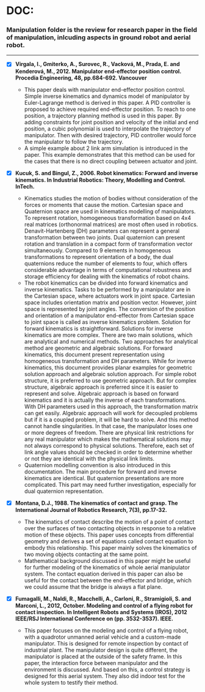 # DOC:
### Manipulation folder is the review for research paper in the field of manipulation, inlcuding aspects in ground robot and aerial robot.
---

- [x] **Virgala, I., Gmiterko, A., Surovec, R., Vacková, M., Prada, E. and Kenderová, M., 2012. Manipulator end-effector position control. Procedia Engineering, 48, pp.684-692. Vancouver**
    - This paper deals with manipulator end-effector position control. Simple inverse kinematics and dynamics model of manipulator by Euler-Lagrange method is derived in this paper. A PID controller is proposed to achieve required end-effector position. To reach to one position, a trajectory planning method is used in this paper. By adding constraints for joint position and velocity of the initial and end position, a cubic polynomial is used to interpolate the trajectory of manipulator. Then with desired trajectory, PID controller would force the manipulator to follow the trajectory.
    - A simple example about 2 link arm simulation is introduced in the paper. This example demonstrates that this method can be used for the cases that there is no direct coupling between actuator and joint.

- [x] **Kucuk, S. and Bingul, Z., 2006. Robot kinematics: Forward and inverse kinematics. In Industrial Robotics: Theory, Modelling and Control. InTech.**
    - Kinematics studies the motion of bodies without consideration of the forces or moments that cause the motion. Cartesian space and Quaternion space are used in kinematics modelling of manipulators. To represent rotation, homogeneous transformation based on 4x4 real matrices (orthonormal matrices) are most often used in robotics. Denavit-Hartenberg (DH) parameters can represent a general transformation between two joints. Dual quaternion can present rotation and translation in a compact form of transformation vector simultaneously. Compared to 9 elements in homogeneous transformations to represent orientation of a body, the dual quaternions reduce the number of elements to four, which offers considerable advantage in terms of computational robustness and storage efficiency for dealing with the kinematics of robot chains.
    - The robot kinematics can be divided into forward kinematics and inverse kinematics. Tasks to be performed by a manipulator are in the Cartesian space, where actuators work in joint space. Cartesian space includes orientation matrix and position vector. However, joint space is represented by joint angles. The conversion of the position and orientation of a manipulator end-effector from Cartesian space to joint space is called as inverse kinematics problem. Solution for forward kinematics is straightforward. Solutions for inverse kinematics are more complex. There are two main solutions, which are analytical and numerical methods. Two approaches for analytical method are geometric and algebraic solutions. For forward kinematics, this document present representation using homogeneous transformation and DH parameters. While for inverse kinematics, this document provides planar examples for geometric solution approach and algebraic solution approach. For simple robot structure, it is preferred to use geometric approach. But for complex structure, algebraic approach is preferred since it is easier to represent and solve. Algebraic approach is based on forward kinematics and it is actually the inverse of each transformations. With DH parameters used in this approach, the transformation matrix can get easily. Algebraic approach will work for decoupled problems but if it is a coupled problem, it will be hard to solve. And this method cannot handle singularities. In that case, the manipulator loses one or more degrees of freedom. There are physical link restrictions for any real manipulator which makes the mathematical solutions may not always correspond to physical solutions. Therefore, each set of link angle values should be checked in order to determine whether or not they are identical with the physical link limits.
    - Quaternion modelling convention is also introduced in this documentation. The main procedure for forward and inverse kinematics are identical. But quaternion presentations are more complicated. This part may need further investigation, especially for dual quaternion representation.

- [x] **Montana, D.J., 1988. The kinematics of contact and grasp. The International Journal of Robotics Research, 7(3), pp.17-32.**
    - The kinematics of contact describe the motion of a point of contact over the surfaces of two contacting objects in response to a relative motion of these objects. This paper uses concepts from differential geometry and derives a set of equations called contact equation to embody this relationship. This paper mainly solves the kinematics of two moving objects contacting at the same point.
    - Mathematical background discussed in this paper might be useful for further modeling of the kinematics of whole aerial manipulator system. The contact equation derived in this paper can also be useful for the contact between the end-effector and bridge, which we could assume that the bridge is always a flat plane.

- [x] **Fumagalli, M., Naldi, R., Macchelli, A., Carloni, R., Stramigioli, S. and Marconi, L., 2012, October. Modeling and control of a flying robot for contact inspection. In Intelligent Robots and Systems (IROS), 2012 IEEE/RSJ International Conference on (pp. 3532-3537). IEEE.**
    - This paper focuses on the modeling and control of a flying robot, with a quadrotor unmanned aerial vehicle and a custom-made manipulator. This is designed for remote inspection by contact of industrial plant. The manipulator design is quite different, the manipulator is placed at the outside of the safety frame. In this paper, the interaction force between manipulator and the environment is discussed. And based on this, a control strategy is designed for this aerial system. They also did indoor test for the whole system to testify their method.
